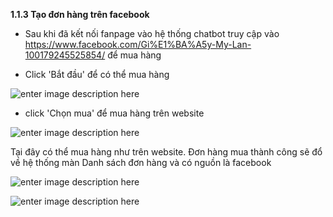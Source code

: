 
**1.1.3	Tạo đơn hàng trên facebook**

- Sau khi đã kết nối fanpage vào hệ thống chatbot
truy cập vào https://www.facebook.com/Gi%E1%BA%A5y-My-Lan-100179245525854/  để mua hàng 

- Click 'Bắt đầu' để có thể mua hàng

![enter image description here](https://static8.muarecdn.com/original/muare/images/2021/04/08/5908249_screenshot-83.png)

- click 'Chọn mua' để mua hàng trên website 

![enter image description here](https://static8.muarecdn.com/original/muare/images/2021/04/08/5908250_screenshot-84.png)

Tại đây có thể mua hàng như trên website. Đơn hàng mua thành công sẽ đổ về hệ thống màn Danh sách đơn hàng và có nguồn là facebook

![enter image description here](https://static8.muarecdn.com/original/muare/images/2021/04/08/5908251_screenshot-85.png)

![enter image description here](https://static8.muarecdn.com/original/muare/images/2021/04/08/5908252_screenshot-86.png)


